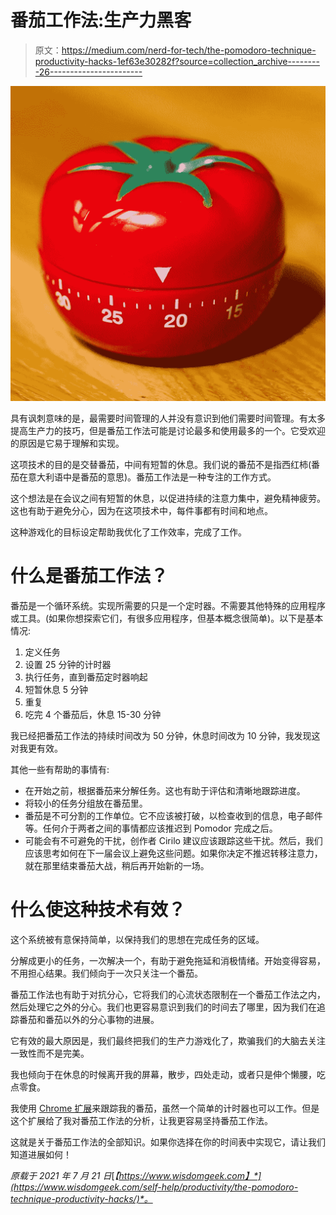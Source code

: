 # 番茄工作法:生产力黑客

> 原文：<https://medium.com/nerd-for-tech/the-pomodoro-technique-productivity-hacks-1ef63e30282f?source=collection_archive---------26----------------------->

![](img/5de1596efb6f89a3078ac31b566e4e01.png)

具有讽刺意味的是，最需要时间管理的人并没有意识到他们需要时间管理。有太多提高生产力的技巧，但是番茄工作法可能是讨论最多和使用最多的一个。它受欢迎的原因是它易于理解和实现。

这项技术的目的是交替番茄，中间有短暂的休息。我们说的番茄不是指西红柿(番茄在意大利语中是番茄的意思)。番茄工作法是一种专注的工作方式。

这个想法是在会议之间有短暂的休息，以促进持续的注意力集中，避免精神疲劳。这也有助于避免分心，因为在这项技术中，每件事都有时间和地点。

这种游戏化的目标设定帮助我优化了工作效率，完成了工作。

# 什么是番茄工作法？

番茄是一个循环系统。实现所需要的只是一个定时器。不需要其他特殊的应用程序或工具。(如果你想探索它们，有很多应用程序，但基本概念很简单)。以下是基本情况:

1.  定义任务
2.  设置 25 分钟的计时器
3.  执行任务，直到番茄定时器响起
4.  短暂休息 5 分钟
5.  重复
6.  吃完 4 个番茄后，休息 15-30 分钟

我已经把番茄工作法的持续时间改为 50 分钟，休息时间改为 10 分钟，我发现这对我更有效。

其他一些有帮助的事情有:

*   在开始之前，根据番茄来分解任务。这也有助于评估和清晰地跟踪进度。
*   将较小的任务分组放在番茄里。
*   番茄是不可分割的工作单位。它不应该被打破，以检查收到的信息，电子邮件等。任何介于两者之间的事情都应该推迟到 Pomodor 完成之后。
*   可能会有不可避免的干扰，创作者 Cirilo 建议应该跟踪这些干扰。然后，我们应该思考如何在下一届会议上避免这些问题。如果你决定不推迟转移注意力，就在那里结束番茄大战，稍后再开始新的一场。

# 什么使这种技术有效？

这个系统被有意保持简单，以保持我们的思想在完成任务的区域。

分解成更小的任务，一次解决一个，有助于避免拖延和消极情绪。开始变得容易，不用担心结果。我们倾向于一次只关注一个番茄。

番茄工作法也有助于对抗分心，它将我们的心流状态限制在一个番茄工作法之内，然后处理它之外的分心。我们也更容易意识到我们的时间去了哪里，因为我们在追踪番茄和番茄以外的分心事物的进展。

它有效的最大原因是，我们最终把我们的生产力游戏化了，欺骗我们的大脑去关注一致性而不是完美。

我也倾向于在休息的时候离开我的屏幕，散步，四处走动，或者只是伸个懒腰，吃点零食。

我使用 [Chrome 扩展](https://chrome.google.com/webstore/detail/marinara-pomodoro%C2%AE-assist/lojgmehidjdhhbmpjfamhpkpodfcodef?hl=en)来跟踪我的番茄，虽然一个简单的计时器也可以工作。但是这个扩展给了我对番茄工作法的分析，让我更容易坚持番茄工作法。

这就是关于番茄工作法的全部知识。如果你选择在你的时间表中实现它，请让我们知道进展如何！

*原载于 2021 年 7 月 21 日*[*【https://www.wisdomgeek.com】*](https://www.wisdomgeek.com/self-help/productivity/the-pomodoro-technique-productivity-hacks/)*。*